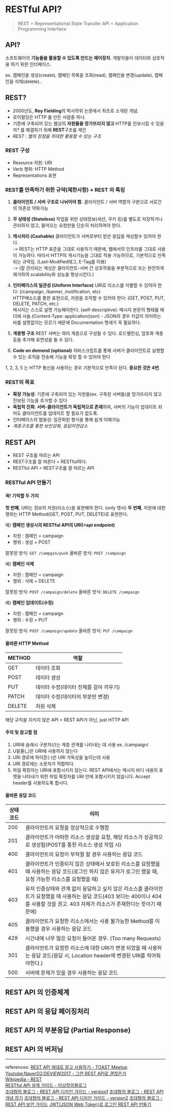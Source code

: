 # RESTful API?

> REST = Representational State Transfer
> API  = Application Programming Interface


## API?

소프트웨어의 **기능들을 활용할 수 있도록 만드는 제어장치**.
개발자들이 데이터와 상호작용 하기 위한 인터페이스.

ex. 캠페인을 생성(create), 캠페인 목록을 조회(read), 캠페인을 변경(update), 캠페인을 삭제(delete)..

## REST?

- 2000년도, **Roy Fielding**의 박사학위 논문에서 최초로 소개된 개념.
- 로이필딩은 HTTP 를 만든 사람중 하나.
- 기존에 구축되어 있는 웹상의 **자원들을 망가뜨리지 않고** HTTP를 진보시킬 수 있을까? 를 해결하기 위해 **REST**구조를 제안
- *REST : 웹의 장점을 최대한 활용할 수 있는 구조*

### REST 구성

- Resource 자원: URI
- Verb 행위: HTTP Method
- Representations 표현

### REST를 만족하기 위한 규약(제한사항) + REST 의 특징

1. **클라이언트 / 서버 구조로 나뉘어야 함.**
  클라이언트 / 서버 역할의 구분으로 서로간의 의존성 약화가능  

2. **무 상태성 (Stateless)** 
  작업을 위한 상태정보(세션, 쿠키 등)를 별도로 저장하거나 관리하지 않고, 들어오는 요청만을 단순히 처리하여야 한다.  

3. **캐시처리 (Cashable)**
  클라이언트가 서버로부터 받은 응답을 캐싱할수 있어야 한다.  
  -> REST는 HTTP 표준을 그대로 사용하기 때문에, 웹에서의 인프라를 그대로 사용이 가능하다. 따라서 HTTP의 캐시기능을 그대로 적용 가능하므로, 기본적으로 만족되는 규약임. (Last-Modified태그, E-Tag를 이용)  
  -> (잘 관리되는 캐싱은 클라이언트-서버 간 상호작용을 부분적으로 또는 완전하게 제거하여 scalability와 성능을 향상시킨다.)  

4. **인터페이스의 일관성 (Uniform Interface)**
  URI로 리소스를 식별할 수 있어야 한다: (/campaign, /banner, /notification, etc)  
  HTTP메소드를 통한 표현으로, 자원을 조작할 수 있어야 한다: (GET, POST, PUT, DELETE, PATCH, etc.)  
  메시지는 스스로 설명 가능해야한다. (self-descriptive): 메시지 본문의 형태를 헤더에 서술.(Content-Type: application/json) - JSON의 경우 키값이 의미하는 바를 설명없이는 모르기 때문에 Documentation 명세가 꼭 필요하다.  

5. **계층형 구조**
  REST 서버는 여러 계층으로 구성될 수 있다. 로드밸런싱, 암호화 계층등을 추가해 유연성을 둘 수 있다.

6. **Code on demend (optional)**
  자바스크립트를 통해 서버가 클라이언트로 실행할 수 있는 로직을 전송해 기능을 확장 할 수 있어야 한다

1, 2, 3, 5 는 HTTP 통신을 사용하는 경우 기본적으로 만족이 된다. **중요한 것은 4번**.

### REST의 목표

- **확장 가능성**: 기존에 구축되어 있는 자원들(ex. 구축된 서버들)을 망가뜨리지 않고 진보된 기능을 추가할 수 있다
- **독립적 진화**: **서버-클라이언트가 독립적으로 존재**하여, 서버의 기능이 업데이트 되어도 클라이언트를 업데이트 할 필요가 없도록.
- 인터페이스의 범용성: 일관화된 형식을 통해 쉽게 이해가능
- *계층구조를 통한 보안강화, 응답지연감소*

## REST API

- REST 구조를 따르는 API
- REST구조를 잘 따른다 = RESTful하다.
- RESTful API = REST구조를 잘 따르는 API

### RESTful API 만들기

#### 꼭! 기억할 두 가지

**첫 번째**, URI는 정보의 자원(리소스)을 표현해야 한다. (only 명사)
**두 번째**, 자원에 대한 행위는 HTTP Method(GET, POST, PUT, DELETE)로 표현한다.

예) **캠페인 생성시의 RESTful API의 URI(=api endpoint)**

- 자원 : 캠페인 = campaign
- 행위 : 생성 = POST

잘못된 방식: `GET /campgin/push`
올바른 방식: `POST /campaign`

예) **캠페인 삭제**

- 자원 : 캠페인 = campaign
- 행위 : 삭제 = DELETE

잘못된 방식: `POST /campaign/delete`
올바른 방식: `DELETE /campaign`

예) **캠페인 업데이트(수정)**

- 자원 : 캠페인 = campaign
- 행위 : 수정 = PUT

잘못된 방식: `POST /campaign/update`
올바른 방식: `PUT /campaign`

#### 올바른 HTTP Method

| METHOD | 역할                     |
| ------ | ---------------------- |
| GET    | 데이터 조회                 |
| POST   | 데이터 생성                 |
| PUT    | 데이터 수정(데이터 전체를 갈아 끼우기) |
| PATCH  | 데이터 수정(데이터의 부분만 변경)    |
| DELETE | 자원 삭제                  |

해당 규칙을 지키지 않은 API = REST API가 아닌, just HTTP API

#### 주의 및 참고할 점

1. URI에 슬래시 구분자(/)는 계층 관계를 나타내는 데 사용
  ex. /campaign/
2. U밑줄(_)은 URI에 사용하지 않는다
3. URI 경로에 하이픈(-)은 URI 가독성을 높이는데 사용
4. URI 경로에는 소문자가 적합하다.
5. 파일 확장자는 URI에 포함시키지 않는다.
  REST API에서는 메시지 바디 내용의 포맷을 나타내기 위한 파일 확장자를 URI 안에 포함시키지 않습니다. Accept header를 사용하도록 합시다.

#### 올바른 응답 코드

| 상태코드 | 의미                                                                                                                |
| ---- | ----------------------------------------------------------------------------------------------------------------- |
| 200  | 클라이언트의 요청을 정상적으로 수행함                                                                                              |
| 201  | 클라이언트가 어떠한 리소스 생성을 요청, 해당 리소스가 성공적으로 생성됨(POST를 통한 리소스 생성 작업 시)                                                    |
| 400  | 클라이언트의 요청이 부적절 할 경우 사용하는 응답 코드                                                                                    |
| 401  | 클라이언트가 인증되지 않은 상태에서 보호된 리소스를 요청했을 때 사용하는 응답 코드(로그인 하지 않은 유저가 로그인 했을 때, 요청 가능한 리소스를 요청했을 때)                        |
| 403  | 유저 인증상태와 관계 없이 응답하고 싶지 않은 리소스를 클라이언트가 요청했을 때 사용하는 응답 코드(403 보다는 400이나 404를 사용할 것을 권고. 403 자체가 리소스가 존재한다는 뜻이기 때문에) |
| 405  | 클라이언트가 요청한 리소스에서는 사용 불가능한 Method를 이용했을 경우 사용하는 응답 코드                                                              |
| 429  | 시간내에 너무 많은 요청이 들어온 경우. (Too many Requests)                                                                        |
| 301  | 클라이언트가 요청한 리소스에 대한 URI가 변경 되었을 때 사용하는 응답 코드(응답 시, Location header에 변경된 URI를 적어줘야한다.)                              |
| 500  | 서버에 문제가 있을 경우 사용하는 응답 코드                                                                                          |

## REST API 의 인증체계

## REST API 의 응답 페이징처리

## REST API 의 부분응답 (Partial Response)

## REST API 의 버저닝

---
references:
[REST API 제대로 알고 사용하기 - TOAST Meetup](https://meetup.toast.com/posts/92)  
[Youtube:NaverD2:DEVIEW2017 - 그런 REST API로 괜찮은가](https://www.youtube.com/watch?v=RP_f5dMoHFc&t=1s)  
[Wikipedia - REST](https://ko.wikipedia.org/wiki/REST)  
[RESTful API 설계 가이드 - 이상학의블로그](https://sanghaklee.tistory.com/57)  
[조대협의 블로그 - REST API 디자인 가이드 - version1](https://bcho.tistory.com/914)
[조대협의 블로그 - REST API 개념 잡기](https://bcho.tistory.com/953)
[조대협의 블로그 - REST API 디자인 가이드 - version2](https://bcho.tistory.com/954)
[조대협의 블로그 - REST API 보안 가이드](https://bcho.tistory.com/955)
[JWT(JSON Web Token)로 로그인 REST API 만들기](https://www.a-mean-blog.com/ko/blog/Node-JS-API/_/JWT-JSON-Web-Token-%EB%A1%9C-%EB%A1%9C%EA%B7%B8%EC%9D%B8-REST-API-%EB%A7%8C%EB%93%A4%EA%B8%B0)